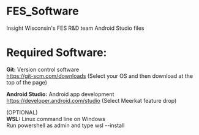 # FES_Software
Insight Wisconsin's FES R&amp;D team Android Studio files

# Required Software: 
**Git:** Version control software  
https://git-scm.com/downloads (Select your OS and then download at the top of the page)
 
**Android Studio:** Android app development  
https://developer.android.com/studio (Select Meerkat feature drop)

(OPTIONAL)  
**WSL:** Linux command line on Windows  
Run powershell as admin and type wsl --install
